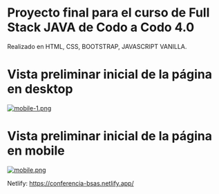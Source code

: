 # Proyecto final para el curso de Full Stack JAVA de Codo a Codo 4.0

Realizado en HTML, CSS, BOOTSTRAP, JAVASCRIPT VANILLA.
# Vista preliminar inicial de la página en desktop
[![mobile-1.png](https://i.postimg.cc/MZyY3FLZ/mobile-1.png)](https://postimg.cc/QVd5H0sv)
# Vista preliminar inicial de la página en mobile
[![mobile.png](https://i.postimg.cc/CMDvT1Rg/mobile.png)](https://postimg.cc/qgJc2pcb)

Netlify: https://conferencia-bsas.netlify.app/
